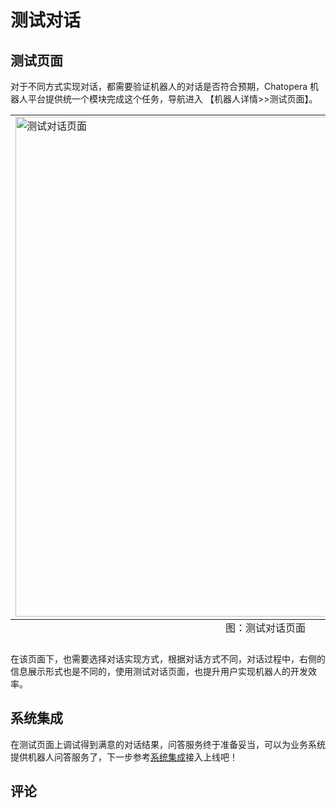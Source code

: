 # 测试对话

## 测试页面

对于不同方式实现对话，都需要验证机器人的对话是否符合预期，Chatopera 机器人平台提供统一个模块完成这个任务，导航进入 【机器人详情>>测试页面】。

<table class="image">
<caption align="bottom">图：测试对话页面</caption>
<tr><td><img width="800" src="../../images/platform/10.png" alt="测试对话页面"/></td></tr>
</table>

在该页面下，也需要选择对话实现方式，根据对话方式不同，对话过程中，右侧的信息展示形式也是不同的，使用测试对话页面，也提升用户实现机器人的开发效率。

## 系统集成

在测试页面上调试得到满意的对话结果，问答服务终于准备妥当，可以为业务系统提供机器人问答服务了，下一步参考[系统集成](/products/chatbot-platform/integration/index.html)接入上线吧！

## 评论

<script src="https://utteranc.es/client.js"
        repo="chatopera/docs"
        issue-term="pathname"
        label="Comment"
        theme="github-light"
        crossorigin="anonymous"
        async>
</script>
